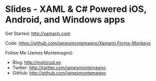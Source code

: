 Slides - XAML & C# Powered  iOS, Android, and Windows apps
============

Get Started: http://xamarin.com

Code: https://github.com/jamesmontemagno/Xamarin.Forms-Monkeys

Follow Me (James Montemagno)

* Blog: http://motzcod.es
* Twitter: http://twitter.com/jamesmontemagno
* GitHub: http://github.com/jamesmontemagno





